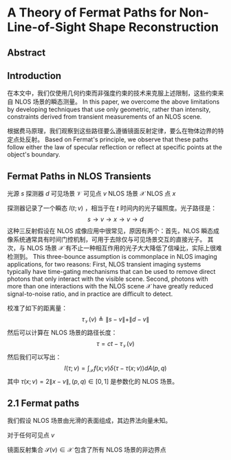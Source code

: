 # A Theory of Fermat Paths for Non-Line-of-Sight Shape Reconstruction

## Abstract

## Introduction

在本文中，我们仅使用几何约束而非强度约束的技术来克服上述限制，这些约束来自 NLOS 场景的瞬态测量。
In this paper, we overcome the above limitations by developing techniques that use only geometric, rather than intensity, constraints derived from transient measurements of an NLOS scene.

根据费马原理，我们观察到这些路径要么遵循镜面反射定律，要么在物体边界的特定点处反射。
Based on Fermat's principle, we observe that these paths follow either the law of specular reflection or reflect at specific points at the object's boundary.

## Fermat Paths in NLOS Transients

光源 $s$ 探测器 $d$ 可见场景 $\mathcal V$ 可见点 $v$ NLOS 场景 $\mathcal X$ NLOS 点 $x$

探测器记录了一个瞬态 $I(t;v)$ ，相当于在 $t$ 时间内的光子辐照度。光子路径是：
$$
s\to v\to  x\to v\to d
$$
这种三反射假设在 NLOS 成像应用中很常见，原因有两个：首先，NLOS 瞬态成像系统通常具有时间门控机制，可用于去除仅与可见场景交互的直接光子。 其次，与 NLOS 场景 $\mathcal X$ 有不止一种相互作用的光子大大降低了信噪比，实际上很难检测到。
This three-bounce assumption is commonplace in NLOS imaging applications, for two reasons: First, NLOS transient imaging systems typically have time-gating mechanisms that can be used to remove direct photons that only interact with the visible scene. Second, photons with more than one interactions with the NLOS scene $\mathcal X$ have greatly reduced signal-to-noise ratio, and in practice are difficult to detect.

校准了如下的距离量：
$$
\tau_{\mathcal V}(v)\triangleq\|s-v\|+\|d-v\|
$$
然后可以计算在 NLOS 场景的路径长度：
$$
\tau=ct-\tau_{\mathcal V}(v)
$$
然后我们可以写出：
$$
I(\tau;v)=\int_{\mathcal X}f(x;v)\delta(\tau-\tau(x;v))dA(p,q)
$$
其中 $\tau(x;v)=2\|x-v\|,(p,q)\in[0,1]$ 是参数化的 NLOS 场景。

## 2.1 Fermat paths

我们假设 NLOS 场景由光滑的表面组成，其边界法向量未知。

对于任何可见点 $v$

镜面反射集合 $\mathcal S(v)\in\mathcal X$ 包含了所有 NLOS 场景的非边界点































